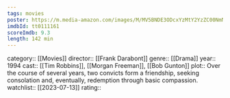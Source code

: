 ```yaml
---
tags: movies
poster: https://m.media-amazon.com/images/M/MV5BNDE3ODcxYzMtY2YzZC00NmNlLWJiNDMtZDViZWM2MzIxZDYwXkEyXkFqcGdeQXVyNjAwNDUxODI@._V1_SX300.jpg
imdbId: tt0111161
scoreImdb: 9.3
length: 142 min
---
```


category:: [[Movies]]
director:: [[Frank Darabont]]
genre:: [[Drama]]
year:: 1994
cast:: [[Tim Robbins]], [[Morgan Freeman]], [[Bob Gunton]]
plot:: Over the course of several years, two convicts form a friendship, seeking consolation and, eventually, redemption through basic compassion.
watchlist:: [[2023-07-13]]
rating::
